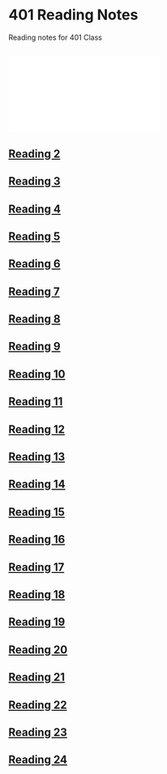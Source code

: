 # 401 Reading Notes
  <p> Reading notes for 401 Class </p>

## ![Reading 1](/401_readingNotes/Read_01.md)

## [Reading 2](/401_readingNotes/Read_02.md)

## [Reading 3](/401_readingNotes/Read_03.md)

## [Reading 4](/401_readingNotes/Read_04.md)

## [Reading 5](/401_readingNotes/Read_05.md)

## [Reading 6](/401_readingNotes/Read_06.md)

## [Reading 7](/401_readingNotes/Read_07.md)

## [Reading 8](/401_readingNotes/Read_08.md)

## [Reading 9](/401_readingNotes/Read_09.md)

## [Reading 10](/401_readingNotes/Read_10.md)

## [Reading 11](/401_readingNotes/Read_11.md)

## [Reading 12](/401_readingNotes/Read_12.md)

## [Reading 13](/401_readingNotes/Read_13.md)

## [Reading 14](/401_readingNotes/Read_14.md)

## [Reading 15](/401_readingNotes/Read_15.md)

## [Reading 16](/401_readingNotes/Read_16.md)

## [Reading 17](/401_readingNotes/Read_17.md)

## [Reading 18](/401_readingNotes/Read_18.md)

## [Reading 19](/401_readingNotes/Read_19.md)

## [Reading 20](/401_readingNotes/Read_20.md)

## [Reading 21](/401_readingNotes/Read_21.md)

## [Reading 22](/401_readingNotes/Read_22.md)

## [Reading 23](/401_readingNotes/Read_23.md)

## [Reading 24](/401_readingNotes/Read_24.md)

